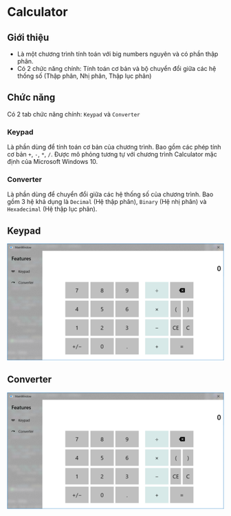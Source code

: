 # Calculator

## Giới thiệu
- Là một chương trình tính toán với big numbers nguyên và có phần thập phân.
- Có 2 chức năng chính: Tính toán cơ bản và bộ chuyển đổi giữa các hệ thống số (Thập phân, Nhị phân, Thập lục phân)


## Chức năng
Có 2 tab chức năng chính: `Keypad` và `Converter`

### Keypad
Là phần dùng để tính toán cơ bản của chương trình. Bao gồm các phép tính cơ bản `+`, `-`, `*`, `/`. Được mô phỏng tương tự với chương trình Calculator mặc định của Microsoft Windows 10.

### Converter
Là phần dùng để chuyển đổi giữa các hệ thống số của chương trình. Bao gồm 3 hệ khả dụng là `Decimal` (Hệ thập phân), `Binary` (Hệ nhị phân) và `Hexadecimal` (Hệ thập lục phân). 

## Keypad
![I'm an inline-style link](README/1.png)

## Converter
![I'm an inline-style link](README/1.png)